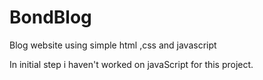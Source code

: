 # BondBlog
Blog website using simple html ,css and javascript

In initial step i haven't worked on javaScript for this project.
